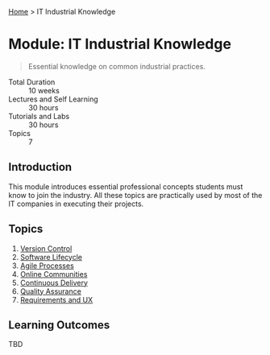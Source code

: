 [Home](../README.md) > IT Industrial Knowledge

# Module: IT Industrial Knowledge

> Essential knowledge on common industrial practices.

<dl>
<dt>Total Duration</dt>
<dd>10  weeks</dd>
<dt>Lectures and Self Learning</dt>
<dd>30 hours</dd>
<dt>Tutorials and Labs</dt>
<dd>30  hours</dd>
<dt>Topics</dt>
<dd>7</dd>
</dl>

## Introduction

This module introduces essential professional concepts students must know to join the industry. All these topics are practically used by most of the IT companies in executing their projects.

## Topics

1. [Version Control](./01-version-control.md)
1. [Software Lifecycle](./02-software-lifecycle.md)
1. [Agile Processes](./03-agile-processes.md)
1. [Online Communities](./04-online-communities.md)
1. [Continuous Delivery](./05-continuous-delivery.md)
1. [Quality Assurance](./06-quality-assurance.md)
1. [Requirements and UX](./07-requirements-and-ux.md)

## Learning Outcomes

TBD
